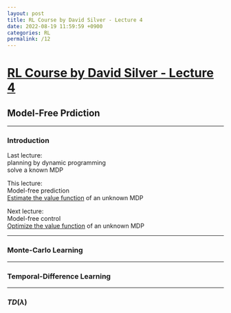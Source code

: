 ```yaml
---
layout: post
title: RL Course by David Silver - Lecture 4
date: 2022-08-19 11:59:59 +0900
categories: RL
permalink: /12
---
```


# [RL Course by David Silver - Lecture 4](https://www.youtube.com/watch?v=PnHCvfgC_ZA&list=PLqYmG7hTraZDM-OYHWgPebj2MfCFzFObQ&index=4&t=4ss)


## Model-Free Prdiction

---

### Introduction

Last lecture: <br>
planning by dynamic programming <br>
solve a known MDP <br>

This lecture: <br>
Model-free prediction <br>
<u>Estimate the value function</u> of an unknown MDP <br>

Next lecture: <br>
Model-free control <br>
<u>Optimize the value function</u> of an unknown MDP <br>

---

### Monte-Carlo Learning



---

### Temporal-Difference Learning

---

### $TD(\lambda)$ 

